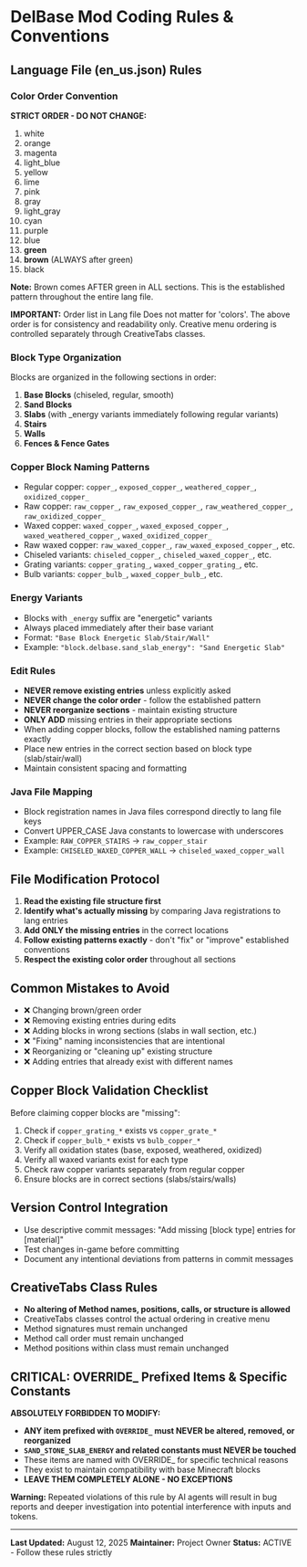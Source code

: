 # DelBase Mod Coding Rules & Conventions

## Language File (en_us.json) Rules

### Color Order Convention
**STRICT ORDER - DO NOT CHANGE:**
1. white
2. orange  
3. magenta
4. light_blue
5. yellow
6. lime
7. pink
8. gray
9. light_gray
10. cyan
11. purple
12. blue
13. **green**
14. **brown** (ALWAYS after green)
15. black

**Note:** Brown comes AFTER green in ALL sections. This is the established pattern throughout the entire lang file.

**IMPORTANT:** Order list in Lang file Does not matter for 'colors'. The above order is for consistency and readability only. Creative menu ordering is controlled separately through CreativeTabs classes.

### Block Type Organization
Blocks are organized in the following sections in order:
1. **Base Blocks** (chiseled, regular, smooth)
2. **Sand Blocks**
3. **Slabs** (with _energy variants immediately following regular variants)
4. **Stairs**
5. **Walls**
6. **Fences & Fence Gates**

### Copper Block Naming Patterns
- Regular copper: `copper_`, `exposed_copper_`, `weathered_copper_`, `oxidized_copper_`
- Raw copper: `raw_copper_`, `raw_exposed_copper_`, `raw_weathered_copper_`, `raw_oxidized_copper_`
- Waxed copper: `waxed_copper_`, `waxed_exposed_copper_`, `waxed_weathered_copper_`, `waxed_oxidized_copper_`
- Raw waxed copper: `raw_waxed_copper_`, `raw_waxed_exposed_copper_`, etc.
- Chiseled variants: `chiseled_copper_`, `chiseled_waxed_copper_`, etc.
- Grating variants: `copper_grating_`, `waxed_copper_grating_`, etc.
- Bulb variants: `copper_bulb_`, `waxed_copper_bulb_`, etc.

### Energy Variants
- Blocks with `_energy` suffix are "energetic" variants
- Always placed immediately after their base variant
- Format: `"Base Block Energetic Slab/Stair/Wall"`
- Example: `"block.delbase.sand_slab_energy": "Sand Energetic Slab"`

### Edit Rules
- **NEVER remove existing entries** unless explicitly asked
- **NEVER change the color order** - follow the established pattern
- **NEVER reorganize sections** - maintain existing structure  
- **ONLY ADD** missing entries in their appropriate sections
- When adding copper blocks, follow the established naming patterns exactly
- Place new entries in the correct section based on block type (slab/stair/wall)
- Maintain consistent spacing and formatting

### Java File Mapping
- Block registration names in Java files correspond directly to lang file keys
- Convert UPPER_CASE Java constants to lowercase with underscores
- Example: `RAW_COPPER_STAIRS` → `raw_copper_stair`
- Example: `CHISELED_WAXED_COPPER_WALL` → `chiseled_waxed_copper_wall`

## File Modification Protocol
1. **Read the existing file structure first**
2. **Identify what's actually missing** by comparing Java registrations to lang entries  
3. **Add ONLY the missing entries** in the correct locations
4. **Follow existing patterns exactly** - don't "fix" or "improve" established conventions
5. **Respect the existing color order** throughout all sections

## Common Mistakes to Avoid
- ❌ Changing brown/green order
- ❌ Removing existing entries during edits
- ❌ Adding blocks in wrong sections (slabs in wall section, etc.)
- ❌ "Fixing" naming inconsistencies that are intentional
- ❌ Reorganizing or "cleaning up" existing structure
- ❌ Adding entries that already exist with different names

## Copper Block Validation Checklist
Before claiming copper blocks are "missing":
1. Check if `copper_grating_*` exists vs `copper_grate_*`
2. Check if `copper_bulb_*` exists vs `bulb_copper_*`  
3. Verify all oxidation states (base, exposed, weathered, oxidized)
4. Verify all waxed variants exist for each type
5. Check raw copper variants separately from regular copper
6. Ensure blocks are in correct sections (slabs/stairs/walls)

## Version Control Integration
- Use descriptive commit messages: "Add missing [block type] entries for [material]"
- Test changes in-game before committing
- Document any intentional deviations from patterns in commit messages

## CreativeTabs Class Rules
- **No altering of Method names, positions, calls, or structure is allowed**
- CreativeTabs classes control the actual ordering in creative menu
- Method signatures must remain unchanged
- Method call order must remain unchanged  
- Method positions within class must remain unchanged

## CRITICAL: OVERRIDE_ Prefixed Items & Specific Constants
**ABSOLUTELY FORBIDDEN TO MODIFY:**
- **ANY item prefixed with `OVERRIDE_` must NEVER be altered, removed, or reorganized**
- **`SAND_STONE_SLAB_ENERGY` and related constants must NEVER be touched**
- These items are named with OVERRIDE_ for specific technical reasons
- They exist to maintain compatibility with base Minecraft blocks
- **LEAVE THEM COMPLETELY ALONE - NO EXCEPTIONS**

**Warning:** Repeated violations of this rule by AI agents will result in bug reports and deeper investigation into potential interference with inputs and tokens.

---
**Last Updated:** August 12, 2025
**Maintainer:** Project Owner
**Status:** ACTIVE - Follow these rules strictly
